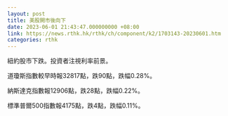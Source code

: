 ```yaml
---
layout: post
title: 美股開市後向下
date: 2023-06-01 21:43:47.000000000 +08:00
link: https://news.rthk.hk/rthk/ch/component/k2/1703143-20230601.htm
categories: rthk
---
```


紐約股市下跌。投資者注視利率前景。

道瓊斯指數較早時報32817點，跌90點，跌幅0.28%。

納斯達克指數報12906點，跌28點，跌幅0.22%。

標準普爾500指數報4175點，跌4點，跌幅0.11%。
